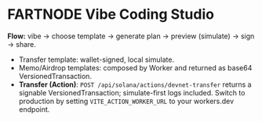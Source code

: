 # FARTNODE Vibe Coding Studio
**Flow:** vibe -> choose template -> generate plan -> preview (simulate) -> sign -> share.
- Transfer template: wallet-signed, local simulate.
- Memo/Airdrop templates: composed by Worker and returned as base64 VersionedTransaction.
- **Transfer (Action)**: `POST /api/solana/actions/devnet-transfer` returns a signable VersionedTransaction; simulate-first logs included.
Switch to production by setting `VITE_ACTION_WORKER_URL` to your workers.dev endpoint.
